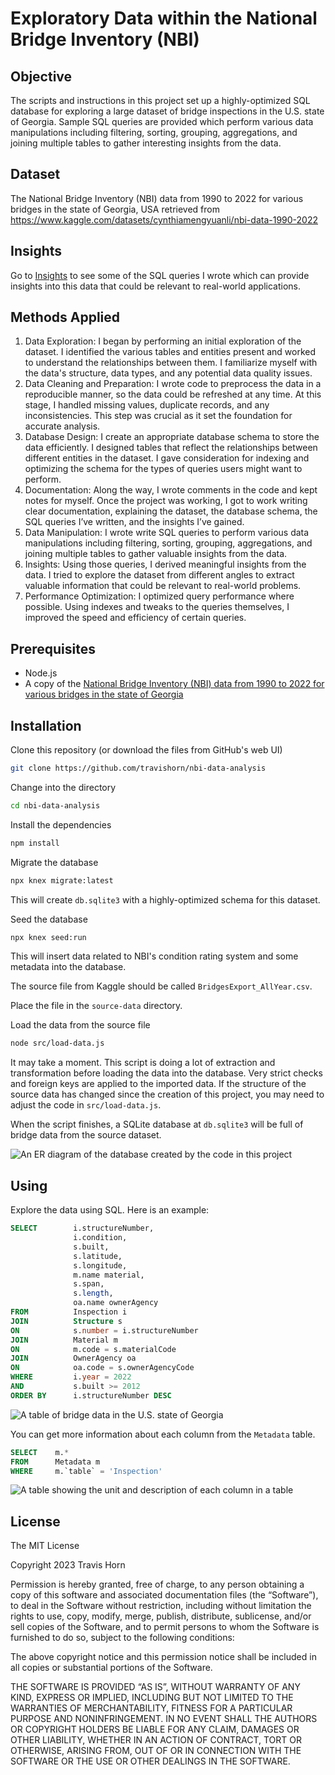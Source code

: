 # Exploratory Data within the National Bridge Inventory (NBI)

## Objective

The scripts and instructions in this project set up a highly-optimized SQL
database for exploring a large dataset of bridge inspections in the U.S. state
of Georgia. Sample SQL queries are provided which perform various data
manipulations including filtering, sorting, grouping, aggregations, and joining
multiple tables to gather interesting insights from the data.

## Dataset

The National Bridge Inventory (NBI) data from 1990 to 2022 for various bridges
in the state of Georgia, USA retrieved from
https://www.kaggle.com/datasets/cynthiamengyuanli/nbi-data-1990-2022

## Insights

Go to [Insights](insights.md) to see some of the SQL queries I wrote which can
provide insights into this data that could be relevant to real-world
applications.

## Methods Applied

1. Data Exploration: I began by performing an initial exploration of the
   dataset. I identified the various tables and entities present and worked to
   understand the relationships between them. I familiarize myself with the
   data's structure, data types, and any potential data quality issues.
2. Data Cleaning and Preparation: I wrote code to preprocess the data in a
   reproducible manner, so the data could be refreshed at any time. At this
   stage, I handled missing values, duplicate records, and any inconsistencies.
   This step was crucial as it set the foundation for accurate analysis.
3. Database Design: I create an appropriate database schema to store the data
   efficiently. I designed tables that reflect the relationships between
   different entities in the dataset. I gave consideration for indexing and
   optimizing the schema for the types of queries users might want to perform.
4. Documentation: Along the way, I wrote comments in the code and kept notes for
   myself. Once the project was working, I got to work writing clear
   documentation, explaining the dataset, the database schema, the SQL queries
   I’ve written, and the insights I’ve gained.
5. Data Manipulation: I wrote write SQL queries to perform various data
   manipulations including filtering, sorting, grouping, aggregations, and
   joining multiple tables to gather valuable insights from the data.
6. Insights: Using those queries, I derived meaningful insights from the data. I
   tried to explore the dataset from different angles to extract valuable
   information that could be relevant to real-world problems.
7. Performance Optimization: I optimized query performance where possible. Using
   indexes and tweaks to the queries themselves, I improved the speed and
   efficiency of certain queries.

## Prerequisites

- Node.js
- A copy of the [National Bridge Inventory (NBI) data from 1990 to 2022 for various
bridges in the state of
Georgia](https://www.kaggle.com/datasets/cynthiamengyuanli/nbi-data-1990-2022)

## Installation

Clone this repository (or download the files from GitHub's web UI)

```sh
git clone https://github.com/travishorn/nbi-data-analysis
```

Change into the directory

```sh
cd nbi-data-analysis
```

Install the dependencies

```sh
npm install
```

Migrate the database

```sh
npx knex migrate:latest
```

This will create `db.sqlite3` with a highly-optimized schema for this dataset.

Seed the database

```sh
npx knex seed:run
```

This will insert data related to NBI's condition rating system and some metadata
into the database.

The source file from Kaggle should be called `BridgesExport_AllYear.csv`.

Place the file in the `source-data` directory.

Load the data from the source file

```sh
node src/load-data.js
```

It may take a moment. This script is doing a lot of extraction and
transformation before loading the data into the database. Very strict checks and
foreign keys are applied to the imported data. If the structure of the source
data has changed since the creation of this project, you may need to adjust the
code in `src/load-data.js`.

When the script finishes, a SQLite database at `db.sqlite3` will be full of
bridge data from the source dataset.

![An ER diagram of the database created by the code in this
project](screenshots/er-diagram.png)

## Using

Explore the data using SQL. Here is an example:

```sql
SELECT        i.structureNumber,
              i.condition,
              s.built,
              s.latitude,
              s.longitude,
              m.name material,
              s.span,
              s.length,
              oa.name ownerAgency
FROM          Inspection i
JOIN          Structure s
ON            s.number = i.structureNumber
JOIN          Material m
ON            m.code = s.materialCode
JOIN          OwnerAgency oa
ON            oa.code = s.ownerAgencyCode
WHERE         i.year = 2022
AND           s.built >= 2012
ORDER BY      i.structureNumber DESC
```

![A table of bridge data in the U.S. state of
Georgia](screenshots/query-result.png)

You can get more information about each column from the `Metadata` table.

```sql
SELECT    m.*
FROM      Metadata m
WHERE     m.`table` = 'Inspection'
```

![A table showing the unit and description of each column in a
table](screenshots/metadata-example.png)

## License

The MIT License

Copyright 2023 Travis Horn

Permission is hereby granted, free of charge, to any person obtaining a copy of
this software and associated documentation files (the “Software”), to deal in
the Software without restriction, including without limitation the rights to
use, copy, modify, merge, publish, distribute, sublicense, and/or sell copies of
the Software, and to permit persons to whom the Software is furnished to do so,
subject to the following conditions:

The above copyright notice and this permission notice shall be included in all
copies or substantial portions of the Software.

THE SOFTWARE IS PROVIDED “AS IS”, WITHOUT WARRANTY OF ANY KIND, EXPRESS OR
IMPLIED, INCLUDING BUT NOT LIMITED TO THE WARRANTIES OF MERCHANTABILITY, FITNESS
FOR A PARTICULAR PURPOSE AND NONINFRINGEMENT. IN NO EVENT SHALL THE AUTHORS OR
COPYRIGHT HOLDERS BE LIABLE FOR ANY CLAIM, DAMAGES OR OTHER LIABILITY, WHETHER
IN AN ACTION OF CONTRACT, TORT OR OTHERWISE, ARISING FROM, OUT OF OR IN
CONNECTION WITH THE SOFTWARE OR THE USE OR OTHER DEALINGS IN THE SOFTWARE.
